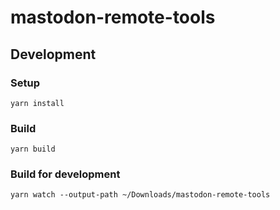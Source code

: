 # mastodon-remote-tools

## Development

### Setup

```
yarn install
```

### Build

```
yarn build
```

### Build for development

```
yarn watch --output-path ~/Downloads/mastodon-remote-tools
```
